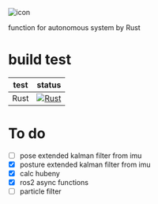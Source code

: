 ![icon](https://github.com/motii8128/rust_robo_utils/assets/108280115/1f853418-bc8b-41f0-8a8f-4946d006c1d5)

function for autonomous system by Rust

# build test
| test | status |
|:--:|:--:|
|Rust|[![Rust](https://github.com/motii8128/robo_tech_utils/actions/workflows/main.yml/badge.svg)](https://github.com/motii8128/robo_tech_utils/actions/workflows/main.yml)|

# To do 
- [ ] pose extended kalman filter from imu
- [x] posture extended kalman filter from imu
- [x] calc hubeny
- [x] ros2 async functions
- [ ] particle filter
